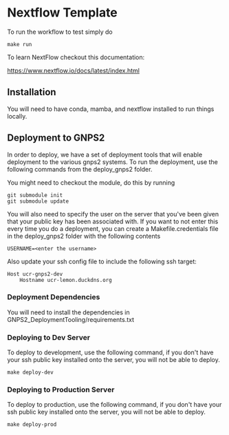 # Nextflow Template

To run the workflow to test simply do

```
make run
```

To learn NextFlow checkout this documentation:

https://www.nextflow.io/docs/latest/index.html

## Installation

You will need to have conda, mamba, and nextflow installed to run things locally. 

## Deployment to GNPS2

In order to deploy, we have a set of deployment tools that will enable deployment to the various gnps2 systems. To run the deployment, use the following commands from the deploy_gnps2 folder. 

You might need to checkout the module, do this by running

```
git submodule init
git submodule update
```

You will also need to specify the user on the server that you've been given that your public key has been associated with. If you want to not enter this every time you do a deployment, you can create a Makefile.credentials file in the deploy_gnps2 folder with the following contents

```
USERNAME=<enter the username>
```

Also update your ssh config file to include the following ssh target:

```
Host ucr-gnps2-dev
    Hostname ucr-lemon.duckdns.org
```



### Deployment Dependencies

You will need to install the dependencies in GNPS2_DeploymentTooling/requirements.txt

### Deploying to Dev Server

To deploy to development, use the following command, if you don't have your ssh public key installed onto the server, you will not be able to deploy.

```
make deploy-dev
```

### Deploying to Production Server

To deploy to production, use the following command, if you don't have your ssh public key installed onto the server, you will not be able to deploy.

```
make deploy-prod
```